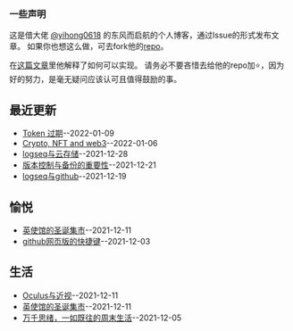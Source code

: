 ### 一些声明

这是借大佬 [@yihong0618](https://github.com/yihong0618) 的东风而启航的个人博客，通过Issue的形式发布文章。
如果你也想这么做，可去fork他的[repo](https://github.com/yihong0618/gitblog)。

在[这篇文章](https://github.com/yihong0618/gitblog/issues/177)里他解释了如何可以实现。
请务必不要吝惜去给他的repo加⭐，因为好的努力，是毫无疑问应该认可且值得鼓励的事。
## 最近更新
- [Token 过期](https://github.com/gnimg/gitblog/issues/14)--2022-01-09
- [Crypto, NFT and web3](https://github.com/gnimg/gitblog/issues/13)--2022-01-06
- [logseq与云存储](https://github.com/gnimg/gitblog/issues/12)--2021-12-28
- [版本控制与备份的重要性](https://github.com/gnimg/gitblog/issues/11)--2021-12-21
- [logseq与github](https://github.com/gnimg/gitblog/issues/10)--2021-12-19
## 愉悦
- [英使馆的圣诞集市](https://github.com/gnimg/gitblog/issues/6)--2021-12-11
- [github网页版的快捷键](https://github.com/gnimg/gitblog/issues/3)--2021-12-03
## 生活
- [Oculus与近视](https://github.com/gnimg/gitblog/issues/7)--2021-12-11
- [英使馆的圣诞集市](https://github.com/gnimg/gitblog/issues/6)--2021-12-11
- [万千思绪，一如既往的周末生活](https://github.com/gnimg/gitblog/issues/4)--2021-12-05
